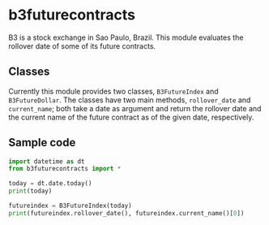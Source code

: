 # b3futurecontracts

B3 is a stock exchange in Sao Paulo, Brazil. This module evaluates the rollover date of some of its future contracts.

## Classes

Currently this module provides two classes, `B3FutureIndex` and `B3FutureDollar`. The classes have two main methods, `rollover_date` and `current_name`; both take a date as argument and return the rollover date and the current name of the future contract as of the given date, respectively.

## Sample code

```python
import datetime as dt
from b3futurecontracts import *

today = dt.date.today()
print(today)

futureindex = B3FutureIndex(today)
print(futureindex.rollover_date(), futureindex.current_name()[0])
```
